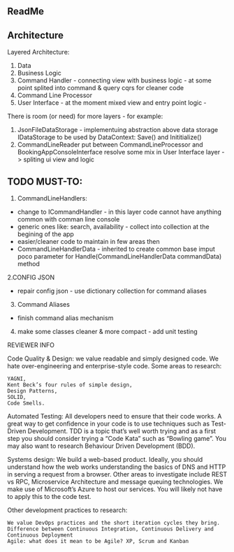 ﻿ReadMe
------

Architecture
------------

Layered Architecture:
1. Data
2. Business Logic
3. Command Handler - connecting view with business logic - at some point splited into command & query cqrs for cleaner code
4. Command Line Processor
5. User Interface - at the moment mixed view and entry point logic - 

There is room (or need) for more layers - for example:
1. JsonFileDataStorage - implementuing abstraction above data storage IDataStorage to be used by DataContext: Save() and Inititialize()
2. CommandLineReader put between CommandLineProcessor and BookingAppConsoleInterface resolve some mix in User Interface layer -> spliting ui view and logic

TODO MUST-TO:
-------------

1. CommandLineHandlers:
- change to ICommandHandler - in this layer code cannot have anything common with comman line console
- generic ones like: search, availability - collect into collection at the begining of the app
- easier/cleaner code to maintain in few areas then
- CommandLineHandlerData - inherited to create common base imput poco parameter for Handle(CommandLineHandlerData commandData) method

2.CONFIG JSON
- repair config json - use dictionary collection for command aliases

3. Command Aliases
- finish command alias mechanism

4. make some classes cleaner & more compact - add unit testing









REVIEWER INFO

Code Quality & Design: we value readable and simply designed code. We hate over-engineering and enterprise-style code. Some areas to research:

    YAGNI,
    Kent Beck’s four rules of simple design,
    Design Patterns,
    SOLID,
    Code Smells.

Automated Testing: 
All developers need to ensure that their code works. 
A great way to get confidence in your code is to use techniques such as Test-Driven Development. 
TDD is a topic that’s well worth trying and as a first step you should consider trying a “Code Kata” such as “Bowling game”. 
You may also want to research Behaviour Driven Development (BDD).

Systems design: 
We build a web-based product. Ideally, you should understand how the web works understanding the basics of DNS and HTTP in serving a request from a browser. 
Other areas to investigate include REST vs RPC, Microservice Architecture and message queuing technologies. We make use of Microsoft’s Azure to host our services. 
You will likely not have to apply this to the code test.

Other development practices to research:

    We value DevOps practices and the short iteration cycles they bring.
    Difference between Continuous Integration, Continuous Delivery and Continuous Deployment
    Agile: what does it mean to be Agile? XP, Scrum and Kanban